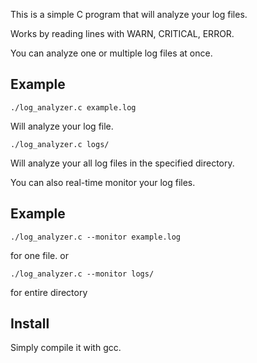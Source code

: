 This is a simple C program that will analyze your log files.

Works by reading lines with WARN, CRITICAL, ERROR.

You can analyze one or multiple log files at once.

## Example

``` ./log_analyzer.c example.log ```

Will analyze your log file.

```./log_analyzer.c logs/ ```

Will analyze your all log files in the specified directory.


You can also real-time monitor your log files.

## Example

``` ./log_analyzer.c --monitor example.log ```

for one file. or

``` ./log_analyzer.c --monitor logs/ ```

for entire directory

## Install

Simply compile it with gcc.

